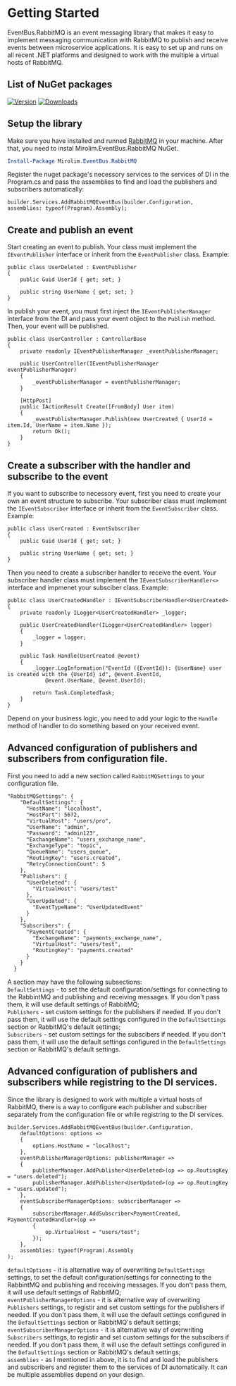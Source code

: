# Getting Started

EventBus.RabbitMQ is an event messaging library that makes it easy to implement messaging communication with RabbitMQ to publish and receive events between microservice applications. It is easy to set up and runs on all recent .NET platforms and designed to work with the multiple a virtual hosts of RabbitMQ. 


## List of NuGet packages
[![Version](https://img.shields.io/nuget/vpre/Mirolim.EventBus.RabbitMQ?label=Downloads:Mirolim.EventBus.RabbitMQ)](https://www.nuget.org/packages/Mirolim.EventBus.RabbitMQ)
[![Downloads](https://img.shields.io/nuget/dt/Mirolim.EventBus.RabbitMQ?label=Downloads:Mirolim.EventBus.RabbitMQ)](https://www.nuget.org/packages/Mirolim.EventBus.RabbitMQ)


## Setup the library

Make sure you have installed and runned [RabbitMQ](https://www.rabbitmq.com/docs/download) in your machine. After that, you need to instal Mirolim.EventBus.RabbitMQ NuGet.

```powershell
Install-Package Mirolim.EventBus.RabbitMQ
```

Register the nuget package's necessory services to the services of DI in the Program.cs and pass the assemblies to find and load the publishers and subscribers automatically:
```
builder.Services.AddRabbitMQEventBus(builder.Configuration, assemblies: typeof(Program).Assembly);
```

## Create and publish an event

Start creating an event to publish. Your class must implement the `IEventPublisher` interface or inherit from the `EventPublisher` class. Example: 
```
public class UserDeleted : EventPublisher
{
    public Guid UserId { get; set; }
    
    public string UserName { get; set; }
}
```
In publish your event, you must first inject the `IEventPublisherManager` interface from the DI and pass your event object to the `Publish` method. Then, your event will be published.
```
public class UserController : ControllerBase
{
    private readonly IEventPublisherManager _eventPublisherManager;

    public UserController(IEventPublisherManager eventPublisherManager)
    {
        _eventPublisherManager = eventPublisherManager;
    }
    
    [HttpPost]
    public IActionResult Create([FromBody] User item)
    {
        _eventPublisherManager.Publish(new UserCreated { UserId = item.Id, UserName = item.Name });
        return Ok();
    }
}
```

## Create a subscriber with the handler and subscribe to the event

If you want to subscribe to necessory event, first you need to create your own an event structure to subscribe. Your subscriber class must implement the `IEventSubscriber` interface or inherit from the `EventSubscriber` class. Example: 
```
public class UserCreated : EventSubscriber
{
    public Guid UserId { get; set; }

    public string UserName { get; set; }
}
```
Then you need to create a subscriber handler to receive the event. Your subscriber handler class must implement the `IEventSubscriberHandler<>` interface and impmenet your subsciber class. Example: 
```
public class UserCreatedHandler : IEventSubscriberHandler<UserCreated>
{
    private readonly ILogger<UserCreatedHandler> _logger;

    public UserCreatedHandler(ILogger<UserCreatedHandler> logger)
    {
        _logger = logger;
    }

    public Task Handle(UserCreated @event)
    {
        _logger.LogInformation("EventId ({EventId}): {UserName} user is created with the {UserId} id", @event.EventId,
            @event.UserName, @event.UserId);

        return Task.CompletedTask;
    }
}
```
Depend on your business logic, you need to add your logic to the `Handle` method of handler to do something based on your received event.

## Advanced configuration of publishers and subscribers from configuration file.

First you need to add a new section called `RabbitMQSettings` to your configuration file.

```
"RabbitMQSettings": {
    "DefaultSettings": {
      "HostName": "localhost",
      "HostPort": 5672,
      "VirtualHost": "users/pro",
      "UserName": "admin",
      "Password": "admin123",
      "ExchangeName": "users_exchange_name",
      "ExchangeType": "topic",
      "QueueName": "users_queue",
      "RoutingKey": "users.created",
      "RetryConnectionCount": 5
    },
    "Publishers": {
      "UserDeleted": {
        "VirtualHost": "users/test"
      },
      "UserUpdated": {
        "EventTypeName": "UserUpdatedEvent"
      }
    },
    "Subscribers": {
      "PaymentCreated": {
        "ExchangeName": "payments_exchange_name",
        "VirtualHost": "users/test",
        "RoutingKey": "payments.created"
      }
    }
  }
```

A section may have the following subsections: <br/>
`DefaultSettings` - to set the default configuration/settings for connecting to the RabbintMQ and publishing and receiving messages. If you don't pass them, it will use default settings of RabbitMQ; <br/>
`Publishers` - set custom settings for the publishers if needed. If you don't pass them, it will use the default settings configured in the `DefaultSettings` section or RabbitMQ's default settings; <br/>
`Subscribers` - set custom settings for the subscibers if needed. If you don't pass them, it will use the default settings configured in the `DefaultSettings` section or RabbitMQ's default settings. 

## Advanced configuration of publishers and subscribers while registring to the DI services.

Since the library is designed to work with multiple a virtual hosts of RabbitMQ, there is a way to configure each publisher and subscriber separately from the configuration file or while registring to the DI services.
```
builder.Services.AddRabbitMQEventBus(builder.Configuration,
    defaultOptions: options =>
    {
        options.HostName = "localhost";
    },
    eventPublisherManagerOptions: publisherManager =>
    {
        publisherManager.AddPublisher<UserDeleted>(op => op.RoutingKey = "users.deleted");
        publisherManager.AddPublisher<UserUpdated>(op => op.RoutingKey = "users.updated");
    },
    eventSubscriberManagerOptions: subscriberManager =>
    {
        subscriberManager.AddSubscriber<PaymentCreated, PaymentCreatedHandler>(op =>
        {
            op.VirtualHost = "users/test";
        });
    },
    assemblies: typeof(Program).Assembly
);
```

`defaultOptions` - it is alternative way of overwriting `DefaultSettings` settings, to set the default configuration/settings for connecting to the RabbintMQ and publishing and receiving messages. If you don't pass them, it will use default settings of RabbitMQ; <br/>
`eventPublisherManagerOptions` - it is alternative way of overwriting `Publishers` settings, to registir and set custom settings for the publishers if needed. If you don't pass them, it will use the default settings configured in the `DefaultSettings` section or RabbitMQ's default settings; <br/>
`eventSubscriberManagerOptions` - it is alternative way of overwriting `Subscribers` settings, to registir and set custom settings for the subscibers if needed. If you don't pass them, it will use the default settings configured in the `DefaultSettings` section or RabbitMQ's default settings; <br/>
`assemblies` - as I mentioned in above, it is to find and load the publishers and subscribers and register them to the services of DI automatically. It can be multiple assemblies depend on your design.

